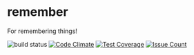 # remember
For remembering things!

![build status](https://travis-ci.org/michaelwignall/remember.svg?branch=master)
[![Code Climate](https://codeclimate.com/github/michaelwignall/remember/badges/gpa.svg)](https://codeclimate.com/github/michaelwignall/remember)
[![Test Coverage](https://codeclimate.com/github/michaelwignall/remember/badges/coverage.svg)](https://codeclimate.com/github/michaelwignall/remember/coverage)
[![Issue Count](https://codeclimate.com/github/michaelwignall/remember/badges/issue_count.svg)](https://codeclimate.com/github/michaelwignall/remember)
